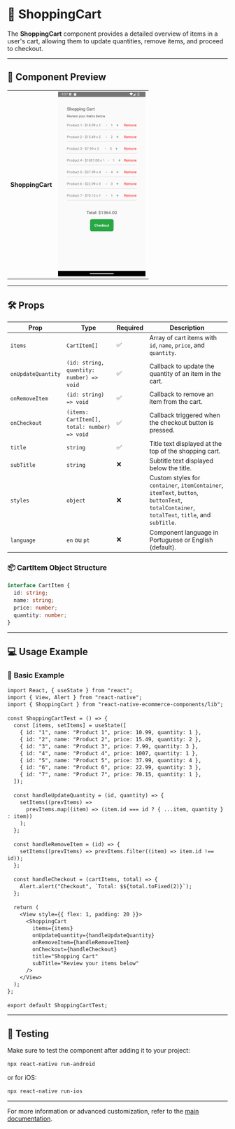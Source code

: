 # 🛒 **ShoppingCart**

The **ShoppingCart** component provides a detailed overview of items in a user's cart, allowing them to update quantities, remove items, and proceed to checkout.

---

## 📸 **Component Preview**

<table>
  <tr>
    <td><strong>ShoppingCart</strong></td>
    <td><img src="../../Images/ShoppingCart.png" alt="ShoppingCart" width="200"/></td>
  </tr>
</table>

---

## 🛠️ **Props**

| Prop               | Type                                         | Required | Description                                                                                                                                 |
| ------------------ | -------------------------------------------- | -------- | ------------------------------------------------------------------------------------------------------------------------------------------- |
| `items`            | `CartItem[]`                                 | ✅       | Array of cart items with `id`, `name`, `price`, and `quantity`.                                                                             |
| `onUpdateQuantity` | `(id: string, quantity: number) => void`     | ✅       | Callback to update the quantity of an item in the cart.                                                                                     |
| `onRemoveItem`     | `(id: string) => void`                       | ✅       | Callback to remove an item from the cart.                                                                                                   |
| `onCheckout`       | `(items: CartItem[], total: number) => void` | ✅       | Callback triggered when the checkout button is pressed.                                                                                     |
| `title`            | `string`                                     | ✅       | Title text displayed at the top of the shopping cart.                                                                                       |
| `subTitle`         | `string`                                     | ❌       | Subtitle text displayed below the title.                                                                                                    |
| `styles`           | `object`                                     | ❌       | Custom styles for `container`, `itemContainer`, `itemText`, `button`, `buttonText`, `totalContainer`, `totalText`, `title`, and `subTitle`. |
| `language`         | `en` ou `pt`                 | ❌          | Component language in Portuguese or English (default). |

### 📦 **CartItem Object Structure**

```ts
interface CartItem {
  id: string;
  name: string;
  price: number;
  quantity: number;
}
```

---

## 💻 **Usage Example**

### 📝 **Basic Example**

```tsx
import React, { useState } from "react";
import { View, Alert } from "react-native";
import { ShoppingCart } from "react-native-ecommerce-components/lib";

const ShoppingCartTest = () => {
  const [items, setItems] = useState([
    { id: "1", name: "Product 1", price: 10.99, quantity: 1 },
    { id: "2", name: "Product 2", price: 15.49, quantity: 2 },
    { id: "3", name: "Product 3", price: 7.99, quantity: 3 },
    { id: "4", name: "Product 4", price: 1007, quantity: 1 },
    { id: "5", name: "Product 5", price: 37.99, quantity: 4 },
    { id: "6", name: "Product 6", price: 22.99, quantity: 3 },
    { id: "7", name: "Product 7", price: 70.15, quantity: 1 },
  ]);

  const handleUpdateQuantity = (id, quantity) => {
    setItems((prevItems) =>
      prevItems.map((item) => (item.id === id ? { ...item, quantity } : item))
    );
  };

  const handleRemoveItem = (id) => {
    setItems((prevItems) => prevItems.filter((item) => item.id !== id));
  };

  const handleCheckout = (cartItems, total) => {
    Alert.alert("Checkout", `Total: $${total.toFixed(2)}`);
  };

  return (
    <View style={{ flex: 1, padding: 20 }}>
      <ShoppingCart
        items={items}
        onUpdateQuantity={handleUpdateQuantity}
        onRemoveItem={handleRemoveItem}
        onCheckout={handleCheckout}
        title="Shopping Cart"
        subTitle="Review your items below"
      />
    </View>
  );
};

export default ShoppingCartTest;
```

---

## 🧪 **Testing**

Make sure to test the component after adding it to your project:

```sh
npx react-native run-android
```

or for iOS:

```sh
npx react-native run-ios
```

---

For more information or advanced customization, refer to the [main documentation](../../README.md).
